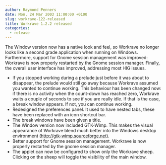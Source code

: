 ```yaml
---
author: Raymond Penners
date: Mon, 24 Mar 2003 11:00:00 +0100
slug: workrave-122-released
title: Workrave 1.2.2 released
categories:
  - release
---
```

The Window version now has a native look and feel, so Workrave no longer looks
like a second grade application when running on Windows. Furthermore, support
for Gnome session management was improved: Workrave is now properly restarted by
the Gnome session manager. Finally, the overall user interface has improved,
addressing most HIG issues.
<!--more-->

- If you stopped working during a prelude just before it was about to
  disappear, the prelude would still go away because Workrave assumed you
  wanted to continue working. This behaviour has been changed now: if there is
  no activity when the count-down has reached zero, Workrave waits a couple of
  seconds to see if you are really idle. If that is the case, a break window
  appears. If not, you can continue working.
- Redesigned the preferences panel. It used to have nested tabs, these have
  been replaced with an icon shortcut bar.
- The break windows have been given a title.
- The Window version now included GTK-Wimp. This makes the visual appearance
  of Workrave blend much better into the Windows desktop environment
  (<http://gtk-wimp.sourceforge.net)>.
- Better support for Gnome session management. Workrave is now properly
  restarted by the gnome session manager.
- The applet can now be configured to show only the Workrave sheep. Clicking
  on the sheep will toggle the visibility of the main window.
